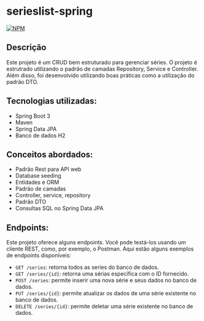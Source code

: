 # serieslist-spring
[![NPM](https://img.shields.io/npm/l/react)](https://github.com/gabrielreisresende/serieslist-spring/blob/main/LICENSE)

## Descrição
Este projeto é um CRUD bem estruturado para gerenciar séries. O projeto é estrutrado utilizando o padrão de camadas
Repository, Service e Controller. Além disso, foi desenvolvido utilizando boas práticas como a utilização do padrão DTO.

## Tecnologias utilizadas:
- Spring Boot 3
- Maven
- Spring Data JPA
- Banco de dados H2

## Conceitos abordados:
- Padrão Rest para API web
- Database seeding
- Entidades e ORM
- Padrão de camadas
- Controller, service, repository
- Padrão DTO
- Consultas SQL no Spring Data JPA

## Endpoints:
Este projeto oferece alguns endpoints. Você pode testá-los usando um cliente REST, como, por exemplo, o Postman. Aqui estão alguns exemplos de endpoints disponíveis:
- `GET /series`: retorna todos as series do banco de dados.
- `GET /series/{id}`: retorna uma sérias específica com o ID fornecido.
- `POST /series`: permite inserir uma nova série e seus dados no banco de dados.
- `PUT /series/{id}`: permite atualizar os dados de uma série existente no banco de dados.
- `DELETE /series/{id}`:  permite deletar uma série existente no banco de dados.
